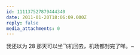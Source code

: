 ```yaml
---
id: 111137527879444340
date: 2011-01-20T18:06:09.000Z
reply: false
media_attachments: 0
---
```


我还以为 28 那天可以坐飞机回去，机场都封完了咩。~

